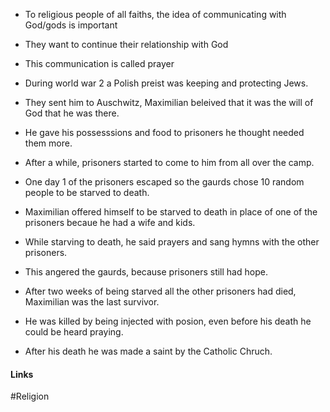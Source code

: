 - To religious people of all faiths, the idea of communicating with God/gods is important
- They want to continue their relationship with God
- This communication is called prayer

- During world war 2 a Polish preist was keeping and protecting Jews.
- They sent him to Auschwitz, Maximilian beleived that it was the will of God that he was there.
- He gave his possesssions and food to prisoners he thought needed them more.
- After a while, prisoners started to come to him from all over the camp.

- One day 1 of the prisoners escaped so the gaurds chose 10 random people to be starved to death.
- Maximilian offered himself to be starved to death in place of one of the prisoners becaue he had a wife and kids.

- While starving to death, he said prayers and sang hymns with the other prisoners.
- This angered the gaurds, because prisoners still had hope.
- After two weeks of being starved all the other prisoners had died, Maximilian was the last survivor.
- He was killed by being injected with posion, even before his death he could be heard praying.
- After his death he was made a saint by the Catholic Chruch.

#### Links
#Religion 